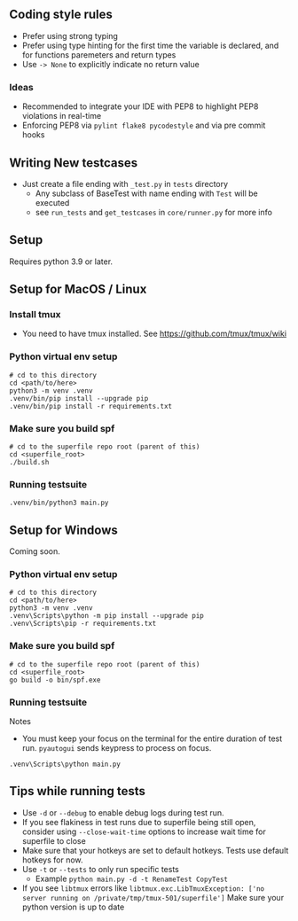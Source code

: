 ## Coding style rules
- Prefer using strong typing 
- Prefer using type hinting for the first time the variable is declared, and for functions paremeters and return types
- Use `-> None` to explicitly indicate no return value

### Ideas
- Recommended to integrate your IDE with PEP8 to highlight PEP8 violations in real-time
- Enforcing PEP8 via `pylint flake8 pycodestyle` and via pre commit hooks

## Writing New testcases
- Just create a file ending with `_test.py` in `tests` directory
  - Any subclass of BaseTest with name ending with `Test` will be executed 
  - see `run_tests` and `get_testcases` in `core/runner.py` for more info

## Setup 
Requires python 3.9 or later.

## Setup for MacOS / Linux

### Install tmux
- You need to have tmux installed. See https://github.com/tmux/tmux/wiki

### Python virtual env setup
```
# cd to this directory
cd <path/to/here>
python3 -m venv .venv
.venv/bin/pip install --upgrade pip
.venv/bin/pip install -r requirements.txt
```

### Make sure you build spf
```
# cd to the superfile repo root (parent of this)
cd <superfile_root>
./build.sh
```

### Running testsuite
```
.venv/bin/python3 main.py
```
## Setup for Windows
Coming soon.



### Python virtual env setup
```
# cd to this directory
cd <path/to/here>
python3 -m venv .venv
.venv\Scripts\python -m pip install --upgrade pip
.venv\Scripts\pip -r requirements.txt
```

### Make sure you build spf
```
# cd to the superfile repo root (parent of this)
cd <superfile_root>
go build -o bin/spf.exe
```

### Running testsuite
Notes 
- You must keep your focus on the terminal for the entire duration of test run. `pyautogui` sends keypress to process on focus.

```
.venv\Scripts\python main.py
```

## Tips while running tests
- Use `-d` or `--debug` to enable debug logs during test run.
- If you see flakiness in test runs due to superfile being still open, consider using `--close-wait-time` options to increase wait time for superfile to close
- Make sure that your hotkeys are set to default hotkeys. Tests use default hotkeys for now.
- Use `-t` or `--tests` to only run specific tests
  - Example `python main.py -d -t RenameTest CopyTest`
- If you see `libtmux` errors like `libtmux.exc.LibTmuxException: ['no server running on /private/tmp/tmux-501/superfile']` Make sure your python version is up to date